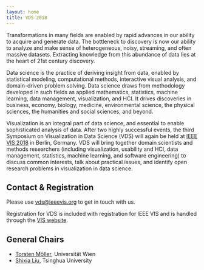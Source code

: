 ```yaml
---
layout: home
title: VDS 2018
---
```



Transformations in many fields are enabled by rapid advances in our ability to acquire and generate data. The bottleneck to discovery is now our ability to analyze and make sense of heterogeneous, noisy, streaming, and often massive datasets. Extracting knowledge from this abundance of data lies at the heart of 21st century discovery.

Data science is the practice of deriving insight from data, enabled by statistical modeling, computational methods, interactive visual analysis, and domain-driven problem solving. Data science draws from methodology developed in such fields as applied mathematics, statistics, machine learning, data management, visualization, and HCI. It drives discoveries in business, economy, biology, medicine, environmental science, the physical sciences, the humanities and social sciences, and beyond.

Visualization is an integral part of data science, and essential to enable sophisticated analysis of data. After two highly successful events, the third Symposium on Visualization in Data Science (VDS) will again be held at [IEEE VIS 2018](http://ieeevis.org) in Berlin, Germany. VDS will bring together domain scientists and methods researchers (including visualization, usability and HCI, data management, statistics, machine learning, and software engineering) to discuss common interests, talk about practical issues, and identify open research problems in visualization in data science.

## Contact & Registration

Please use [vds@ieeevis.org](mailto:vds@ieeevis.org) to get in touch with us.

Registration for VDS is included with registration for IEEE VIS and is handled through the [VIS website](http://ieeevis.org/).



## General Chairs

- [Torsten Möller](https://cs.univie.ac.at/Torsten.Möller), Universität Wien
- [Shixia Liu](http://shixialiu.com/), Tsinghua University



